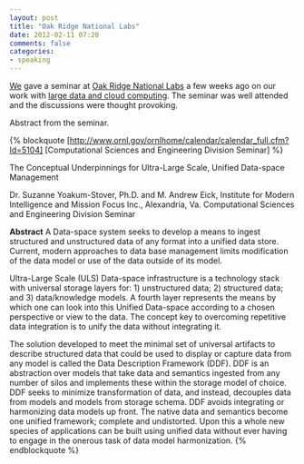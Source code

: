 ```yaml
---
layout: post
title: "Oak Ridge National Labs"
date: 2012-02-11 07:20
comments: false
categories: 
- speaking
---
```

[We](http://imintel.org) gave a seminar at [Oak Ridge National Labs](http://ornl.gov) a few weeks ago on our work with [large data and cloud computing](http://www.ornl.gov/ornlhome/calendar/calendar_full.cfm?Id=5104).  The seminar was well attended and the discussions were thought provoking.

Abstract from the seminar.

{% blockquote  [http://www.ornl.gov/ornlhome/calendar/calendar_full.cfm?Id=5104] [Computational Sciences and Engineering Division Seminar] %}

The Conceptual Underpinnings for Ultra-Large Scale, Unified Data-space Management

Dr. Suzanne Yoakum-Stover, Ph.D. and M. Andrew Eick, Institute for Modern Intelligence and Mission Focus Inc., Alexandria, Va.
Computational Sciences and Engineering Division Seminar

**Abstract**
A Data-space system seeks to develop a means to ingest structured and unstructured data of any format into a unified data store. Current, modern approaches to data base management limits modification of the data model or use of the data outside of its model.

Ultra-Large Scale (ULS) Data-space infrastructure is a technology stack with universal storage layers for: 1) unstructured data; 2) structured data; and 3) data/knowledge models. A fourth layer represents the means by which one can look into this Unified Data-space according to a chosen perspective or view to the data. The concept key to overcoming repetitive data integration is to unify the data without integrating it.

The solution developed to meet the minimal set of universal artifacts to describe structured data that could be used to display or capture data from any model is called the Data Description Framework (DDF). DDF is an abstraction over models that take data and semantics ingested from any number of silos and implements these within the storage model of choice. DDF seeks to minimize transformation of data, and instead, decouples data from models and models from storage schema. DDF avoids integrating or harmonizing data models up front. The native data and semantics become one unified framework; complete and undistorted. Upon this a whole new species of applications can be built using unified data without ever having to engage in the onerous task of data model harmonization.
{% endblockquote %}
